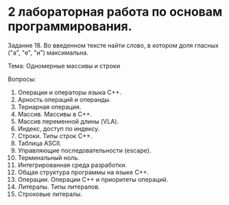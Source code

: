# 2 лабораторная работа по основам программирования.

Задание 18.	Во введенном тексте найти слово, в котором доля гласных ("а", "е", "и") максимальна.

Тема: Одномерные массивы и строки

Вопросы:
1.	Операции и операторы языка C++.
2.	Арность операций и операнды.
3.	Тернарная операция.
4.	Массив. Массивы в C++.
5.	Массив переменной длины (VLA).
6.	Индекс, доступ по индексу.
7.	Строки. Типы строк С++.
8.	Таблица ASCII.
9.	Управляющие последовательности (escape).
10.	Терминальный ноль.
11.	Интегрированная среда разработки.
12.	Общая структура программы на языке C++.
13.	Операции. Операции C++ и приоритеты операций.
14.	Литералы. Типы литералов.
15.	Строковые литералы.
